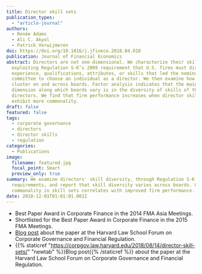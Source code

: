 ```yaml
---
title: Director skill sets
publication_types:
  - "article-journal"
authors:
  - Renée Adams
  - Ali C. Akyol
  - Patrick Verwijmeren
doi: https://doi.org/10.1016/j.jfineco.2018.04.010
publication: Journal of Financial Economics
abstract: Directors are not one-dimensional. We characterize their skill sets by
  exploiting Regulation S-K’s 2009 requirement that U.S. firms must disclose the
  experience, qualifications, attributes, or skills that led the nominating
  committee to choose an individual as a director. We then examine how skills
  cluster on and across boards. Factor analysis indicates that the main
  dimension along which boards vary is in the diversity of skills of their
  directors. We find that firm performance increases when director skill sets
  exhibit more commonality.
draft: false
featured: false
tags:
  - corporate governance
  - directors
  - director skills
  - regulation
categories:
  - Publications
image:
  filename: featured.jpg
  focal_point: Smart
  preview_only: true
summary: We examine directors' skill diversity, through Regulation S-K's
  requirements, and report that skill diversity varies across boards. Greater
  commonality in skill sets correlates with improved firm performance.
date: 2018-12-01T01:01:01.001Z
---
```

- Best Paper Award in Corporate Finance in the 2014 FMA Asia Meetings.
- Shortlisted for the Best Paper Award in Corporate Finance in the 2015 FMA Meetings.
- [Blog post](https://corpgov.law.harvard.edu/2018/08/14/director-skill-sets/) about the paper at the Harvard Law School Forum on Corporate Governance and Financial Regulation.
- {{% staticref "https://corpgov.law.harvard.edu/2018/08/14/director-skill-sets/" "newtab"  %}}Blog post{{% /staticref %}} about the paper at the Harvard Law School Forum on Corporate Governance and Financial Regulation.
